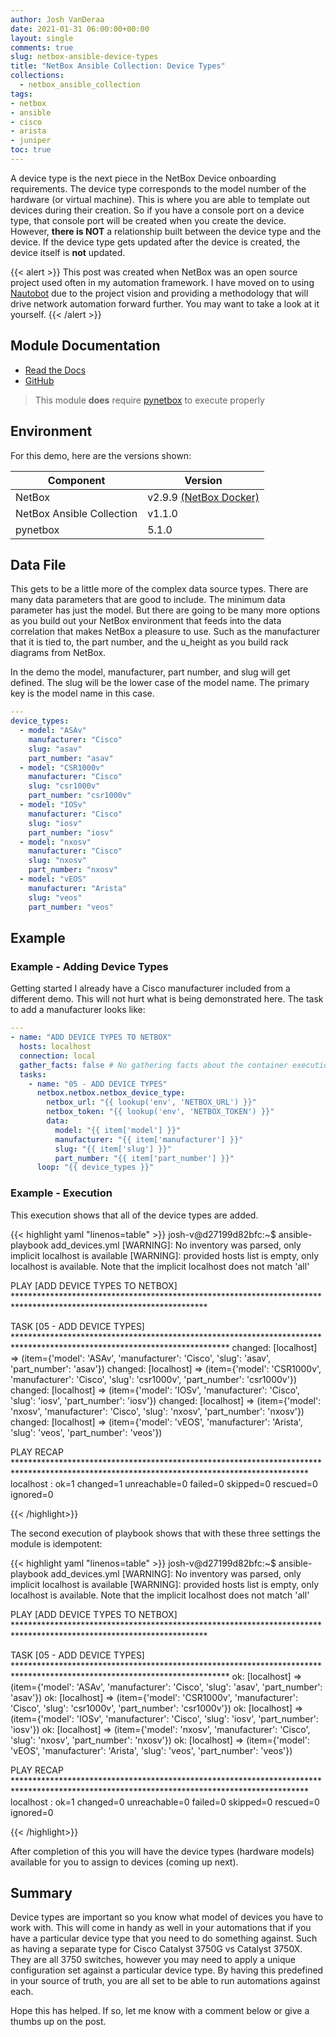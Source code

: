 ```yaml
---
author: Josh VanDeraa
date: 2021-01-31 06:00:00+00:00
layout: single
comments: true
slug: netbox-ansible-device-types
title: "NetBox Ansible Collection: Device Types"
collections:
  - netbox_ansible_collection
tags:
- netbox
- ansible
- cisco
- arista
- juniper
toc: true
---
```


A device type is the next piece in the NetBox Device onboarding requirements. The device type corresponds to the model number of the hardware (or virtual machine). This is where you are able to template out devices during their creation. So if you have a console port on a device type, that console port will be created when you create the device. However, **there is NOT** a relationship built between the device type and the device. If the device type gets updated after the device is created, the device itself is **not** updated. 

{{< alert >}}
This post was created when NetBox was an open source project used often in my automation framework. I have moved on to using [Nautobot](https://www.nautobot.com) due to the project vision and providing a methodology that will drive network automation forward further. You may want to take a look at it yourself.
{{< /alert >}}

## Module Documentation

* [Read the Docs](https://netbox-ansible-collection.readthedocs.io/en/latest/plugins/netbox_device_type_module.html)
* [GitHub](https://github.com/netbox-community/ansible_modules/blob/devel/plugins/modules/netbox_device_type.py)

> This module **does** require [pynetbox](https://github.com/digitalocean/pynetbox) to execute properly

## Environment

For this demo, here are the versions shown:

| Component                 | Version                                                                     |
| ------------------------- | --------------------------------------------------------------------------- |
| NetBox                    | v2.9.9 [(NetBox Docker)](https://github.com/netbox-community/netbox-docker) |
| NetBox Ansible Collection | v1.1.0                                                                      |
| pynetbox                  | 5.1.0                                                                       |

## Data File

This gets to be a little more of the complex data source types. There are many data parameters that are good to include. The minimum data parameter has just the model. But there are going to be many more options as you build out your NetBox environment that feeds into the data correlation that makes NetBox a pleasure to use. Such as the manufacturer that it is tied to, the part number, and the u_height as you build rack diagrams from NetBox.  

In the demo the model, manufacturer, part number, and slug will get defined. The slug will be the lower case of the model name. The primary key is the model name in this case.

```yaml
---
device_types:
  - model: "ASAv"
    manufacturer: "Cisco"
    slug: "asav"
    part_number: "asav"
  - model: "CSR1000v"
    manufacturer: "Cisco"
    slug: "csr1000v"
    part_number: "csr1000v"
  - model: "IOSv"
    manufacturer: "Cisco"
    slug: "iosv"
    part_number: "iosv"
  - model: "nxosv"
    manufacturer: "Cisco"
    slug: "nxosv"
    part_number: "nxosv"
  - model: "vEOS"
    manufacturer: "Arista"
    slug: "veos"
    part_number: "veos"
```

## Example

### Example - Adding Device Types

Getting started I already have a Cisco manufacturer included from a different demo. This will not hurt what is being demonstrated here. The task to add a manufacturer looks like:

```yaml
---
- name: "ADD DEVICE TYPES TO NETBOX"
  hosts: localhost
  connection: local
  gather_facts: false # No gathering facts about the container execution env
  tasks:
    - name: "05 - ADD DEVICE TYPES"
      netbox.netbox.netbox_device_type:
        netbox_url: "{{ lookup('env', 'NETBOX_URL') }}"
        netbox_token: "{{ lookup('env', 'NETBOX_TOKEN') }}"
        data:
          model: "{{ item['model'] }}"
          manufacturer: "{{ item['manufacturer'] }}"
          slug: "{{ item['slug'] }}"
          part_number: "{{ item['part_number'] }}"
      loop: "{{ device_types }}"

```

### Example - Execution

This execution shows that all of the device types are added.

{{< highlight yaml "linenos=table" >}}
josh-v@d27199d82bfc:~$ ansible-playbook add_devices.yml 
[WARNING]: No inventory was parsed, only implicit localhost is available
[WARNING]: provided hosts list is empty, only localhost is available. Note that the implicit localhost does not match 'all'

PLAY [ADD DEVICE TYPES TO NETBOX] ********************************************************************************************************************

TASK [05 - ADD DEVICE TYPES] *************************************************************************************************************************
changed: [localhost] => (item={'model': 'ASAv', 'manufacturer': 'Cisco', 'slug': 'asav', 'part_number': 'asav'})
changed: [localhost] => (item={'model': 'CSR1000v', 'manufacturer': 'Cisco', 'slug': 'csr1000v', 'part_number': 'csr1000v'})
changed: [localhost] => (item={'model': 'IOSv', 'manufacturer': 'Cisco', 'slug': 'iosv', 'part_number': 'iosv'})
changed: [localhost] => (item={'model': 'nxosv', 'manufacturer': 'Cisco', 'slug': 'nxosv', 'part_number': 'nxosv'})
changed: [localhost] => (item={'model': 'vEOS', 'manufacturer': 'Arista', 'slug': 'veos', 'part_number': 'veos'})

PLAY RECAP *******************************************************************************************************************************************
localhost                  : ok=1    changed=1    unreachable=0    failed=0    skipped=0    rescued=0    ignored=0  

{{< /highlight>}}

The second execution of playbook shows that with these three settings the module is idempotent:

{{< highlight yaml "linenos=table" >}}
josh-v@d27199d82bfc:~$ ansible-playbook add_devices.yml 
[WARNING]: No inventory was parsed, only implicit localhost is available
[WARNING]: provided hosts list is empty, only localhost is available. Note that the implicit localhost does not match 'all'

PLAY [ADD DEVICE TYPES TO NETBOX] ********************************************************************************************************************

TASK [05 - ADD DEVICE TYPES] *************************************************************************************************************************
ok: [localhost] => (item={'model': 'ASAv', 'manufacturer': 'Cisco', 'slug': 'asav', 'part_number': 'asav'})
ok: [localhost] => (item={'model': 'CSR1000v', 'manufacturer': 'Cisco', 'slug': 'csr1000v', 'part_number': 'csr1000v'})
ok: [localhost] => (item={'model': 'IOSv', 'manufacturer': 'Cisco', 'slug': 'iosv', 'part_number': 'iosv'})
ok: [localhost] => (item={'model': 'nxosv', 'manufacturer': 'Cisco', 'slug': 'nxosv', 'part_number': 'nxosv'})
ok: [localhost] => (item={'model': 'vEOS', 'manufacturer': 'Arista', 'slug': 'veos', 'part_number': 'veos'})

PLAY RECAP *******************************************************************************************************************************************
localhost                  : ok=1    changed=0    unreachable=0    failed=0    skipped=0    rescued=0    ignored=0   

{{< /highlight>}}

After completion of this you will have the device types (hardware models) available for you to assign to devices (coming up next).

## Summary

Device types are important so you know what model of devices you have to work with. This will come in handy as well in your automations that if you have a particular device type that you need to do something against. Such as having a separate type for Cisco Catalyst 3750G vs Catalyst 3750X. They are all 3750 switches, however you may need to apply a unique configuration set against a particular device type. By having this predefined in your source of truth, you are all set to be able to run automations against each.  

Hope this has helped. If so, let me know with a comment below or give a thumbs up on the post.
